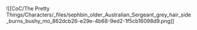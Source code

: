 ![[CoC/The Pretty Things/Characters/_files/sephbin_older_Australian_Sergeant_grey_hair_side_burns_bushy_mo_862dcb26-e29e-4b68-9ed2-1f5cb16098d9.png]]